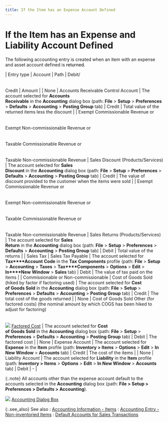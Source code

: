 ```yaml
---
title: If the Item has an Expense Account Defined
---
```


# If the Item has an Expense and Liability Account Defined


The following accounting entry is created when an item with an expense  and asset account defined is <font style="color: #000000;" color="#000000">returned.</font>


| Entry type | Account | Path | Debit/<br/><br/><br/>Credit | Amount |
| None | Accounts Receivable Control Account | The account selected for **Accounts <br/> Receivable** in the **Accounting**  dialog box (path: **File** > **Setup** > **Preferences**  > **Defaults** > **Accounting**  > **Posting Group** tab) | Credit | Total value of the returned items less the discount |
| Exempt Commissionable  Revenue or<br/><br/><br/>Exempt Non-commissionable Revenue or<br/><br/><br/>Taxable Commissionable  Revenue or<br/><br/><br/>Taxable Non-commissionable Revenue | Sales Discount (Products/Services) | The account selected for **Sales <br/> Discount** in the **Accounting**  dialog box (path: **File** > **Setup** > **Preferences**  > **Defaults** > **Accounting**  > **Posting Group** tab) | Credit | The value of discount provided to the customer when the items were sold |
| Exempt Commissionable  Revenue or<br/><br/><br/>Exempt Non-commissionable Revenue or<br/><br/><br/>Taxable Commissionable  Revenue or<br/><br/><br/>Taxable Non-commissionable Revenue | Sales Returns (Products/Services) | The account selected for **Sales <br/> Return** in the **Accounting**  dialog box (path: **File** > **Setup** > **Preferences**  > **Defaults** > **Accounting**  > **Posting Group** tab) | Debit | Total value of the returns |
| Sales Tax | Sales Tax Payable | The account selected for **Tax****Account** **Code**  in the **Tax** **Components**  profile (path: **File** > **Setup** > **Accounting**  > **Taxes** > **Tax****Components** > **Options**  > **Edit** > **In****New** **Window**  > **Sales** tab) | Debit | The value of tax paid on the items |
| Commissionable  or Non-commissionable | Cost of Goods Sold (hiked by factor if factoring used) | The account selected for **Cost <br/> of Goods Sold** in the **Accounting**  dialog box (path: **File** > **Setup** > **Preferences**  > **Defaults** > **Accounting**  > **Posting Group** tab) | Credit | The total cost of the goods returned |
| None | Cost of Goods Sold Other (for factored costs) (the nominal  amount by which COGS has been hiked to adjust for factoring)<br/><br/><br/>![]({{site.sp_baseurl}}/img/lens.gif) [Factored  Cost]({{site.mi_chm}}/item-profile-details/item-costing/factored_cost_item_costing.html) | The account selected for **Cost <br/> of Goods Sold** in the **Accounting**  dialog box (path: **File** > **Setup** > **Preferences**  > **Defaults** > **Accounting**  > **Posting Group** tab) | Debit | The factored cost |
| None | Expense Account | The account selected for **Expense** in the **Item** profile (path:  **Inventory &gt; Items** > **Options** > **Edit**  > **In New Window** > **Accounts** tab) | Credit | The cost of the items |
| None | Liability Account | The account selected for **Liability** in the **Item** profile (path:  **Inventory &gt; Items** > **Options** > **Edit**  > **In New Window** > **Accounts** tab) | Debit | - |



{:.note}
All accounts other than the expense account default  to the accounts selected in the **Accounting** dialog box (path: **File &gt; Setup 
 &gt; Preferences &gt; Defaults &gt; Accounting**).


![]({{site.sp_baseurl}}/img/lens.gif) [Accounting  Dialog Box]({{site.acc_chm}}/accounting-flow-control-and-defaults/accounting-defaults/accounting_defaults.html)


{:.see_also}
See also
: [Accounting  Information - Items]({{site.mi_chm}}/item-profile-details/accounting-information/accounting_information_items.html)
: [Accounting  Entry - Non-inventoried Items]({{site.sp_baseurl}}/sales-ret-docs/cms/create-cm/create-new-cm/accnt-entries/accounting_entry_for_non_inventoried_items_cm.html)
: [Default  Accounts for Sales Transactions]({{site.sp_baseurl}}/misc/default_accounts_for_sales_transactions.html)
